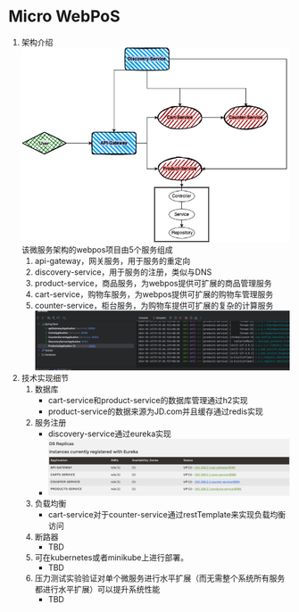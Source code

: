 # Micro WebPoS 

1. 架构介绍
   ![](pics/micropos.drawio.png)
    该微服务架构的webpos项目由5个服务组成
   1. api-gateway，网关服务，用于服务的重定向
   2. discovery-service，用于服务的注册，类似与DNS
   3. product-service，商品服务，为webpos提供可扩展的商品管理服务
   4. cart-service，购物车服务，为webpos提供可扩展的购物车管理服务
   5. counter-service，柜台服务，为购物车提供可扩展的复杂的计算服务
   ![](pics/services.png)
2. 技术实现细节
   1. 数据库
      * cart-service和product-service的数据库管理通过h2实现
      * product-service的数据来源为JD.com并且缓存通过redis实现
   2. 服务注册
      * discovery-service通过eureka实现
      * ![](pics/eureka.png)
   3. 负载均衡
      * cart-service对于counter-service通过restTemplate来实现负载均衡访问
   4. 断路器
      * TBD
   5. 可在kubernetes或者minikube上进行部署。
      * TBD
   6. 压力测试实验验证对单个微服务进行水平扩展（而无需整个系统所有服务都进行水平扩展）可以提升系统性能
      * TBD
